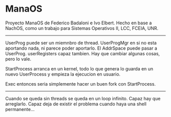 # ManaOS

Proyecto ManaOS de Federico Badaloni e Ivo Elbert.
Hecho en base a NachOS, como un trabajo para Sistemas Operativos II, LCC, FCEIA, UNR.

---------------------------------------
UserProg puede ser un miemnbro de thread.
UserProgMgr en si no esta aportando nada, ni parece poder aportarlo.
El AddrSpace puede pasar a UserProg. userRegisters capaz tambien. Hay que cambiar algunas cosas, pero lo vale.

StartProcess arranca en un kernel, todo lo que genera lo guarda en un nuevo UserProcess y empieza la ejecucion en usuario.

Exec entonces seria simplemente hacer un buen fork con StartProcess.



--------------------------------------
Cuando se queda sin threads se queda en un loop infinito. Capaz hay que arreglarlo. Capaz deja de existir el problema cuando haya una shell permanente...
